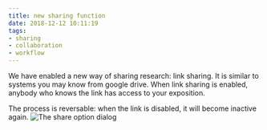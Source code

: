 ```yaml
---
title: new sharing function
date: 2018-12-12 10:11:19
tags:
- sharing
- collaboration
- workflow
---
```


We have enabled a new way of sharing research: link sharing.
It is similar to systems you may know from google drive.
When link sharing is enabled, anybody who knows the link has access to your exposition.

The process is reversable: when the link is disabled, it will become inactive again.
![The share option dialog](https://societyforartisticresearch.github.io/rcblogpublic/images/share-option.jpg "image showing the new share option dialog")




